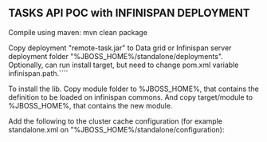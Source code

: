 TASKS API POC with INFINISPAN DEPLOYMENT
--------------------------------
Compile using maven:
mvn clean package

Copy deployment "remote-task.jar" to Data grid or Infinispan server deployment folder "%JBOSS_HOME%/standalone/deployments". Optionally, can run install target, but need to change pom.xml variable infinispan.path.````

To install the lib. Copy module folder to %JBOSS_HOME%, that contains the definition to be loaded on infinispan commons. And copy target/module to %JBOSS_HOME%, that contains the new module.

Add the following to the cluster cache configuration (for example standalone.xml on "%JBOSS_HOME%/standalone/configuration):
                <distributed-cache name="MODEL_CUSTOMER" owners="1" segments="20" mode="SYNC" remote-timeout="30000" start="EAGER">
                    <locking striping="false" acquire-timeout="30000" concurrency-level="1000"/>
                    <transaction mode="NONE"/>
                    <compatibility enabled="true"/>
                </distributed-cache>
